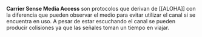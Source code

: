 **Carrier Sense Media Access** son protocolos que derivan de [[ALOHA]] con la diferencia que pueden observar el medio para evitar utilizar el canal si se encuentra en uso. A pesar de estar escuchando el canal se pueden producir colisiones ya que las señales toman un tiempo en viajar.

